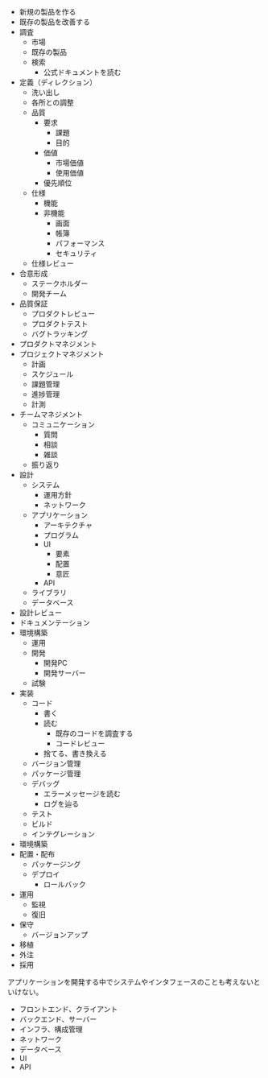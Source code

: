 - 新規の製品を作る
- 既存の製品を改善する
- 調査
  - 市場
  - 既存の製品
  - 検索
    - 公式ドキュメントを読む
- 定義（ディレクション）
  - 洗い出し
  - 各所との調整
  - 品質
    - 要求
      - 課題
      - 目的
    - 価値
      - 市場価値
      - 使用価値
    - 優先順位
  - 仕様
    - 機能
    - 非機能
      - 画面
      - 帳簿
      - パフォーマンス
      - セキュリティ
  - 仕様レビュー
- 合意形成
  - ステークホルダー
  - 開発チーム
- 品質保証
  - プロダクトレビュー
  - プロダクトテスト
  - バグトラッキング
- プロダクトマネジメント
- プロジェクトマネジメント
  - 計画
  - スケジュール
  - 課題管理
  - 進捗管理
  - 計測
- チームマネジメント
  - コミュニケーション
    - 質問
    - 相談
    - 雑談
  - 振り返り
- 設計
  - システム
    - 運用方針
    - ネットワーク
  - アプリケーション
    - アーキテクチャ
    - プログラム
    - UI
      - 要素
      - 配置
      - 意匠
    - API
  - ライブラリ
  - データベース
- 設計レビュー
- ドキュメンテーション
- 環境構築
  - 運用
  - 開発
    - 開発PC
    - 開発サーバー
  - 試験
- 実装
  - コード
    - 書く
    - 読む
      - 既存のコードを調査する
      - コードレビュー
    - 捨てる、書き換える
  - バージョン管理
  - パッケージ管理
  - デバッグ
    - エラーメッセージを読む
    - ログを辿る
  - テスト
  - ビルド
  - インテグレーション
- 環境構築
- 配置・配布
  - パッケージング
  - デプロイ
    - ロールバック
- 運用
  - 監視
  - 復旧
- 保守
  - バージョンアップ
- 移植
- 外注
- 採用

アプリケーションを開発する中でシステムやインタフェースのことも考えないといけない。

- フロントエンド、クライアント
- バックエンド、サーバー
- インフラ、構成管理
- ネットワーク
- データベース
- UI
- API
